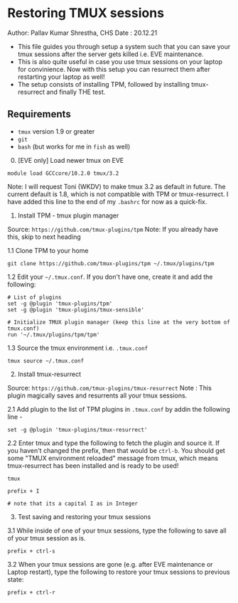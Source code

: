 # Restoring TMUX sessions

Author: Pallav Kumar Shrestha, CHS
Date  : 20.12.21

- This file guides you through setup a system such that you can save your tmux sessions after the server gets killed i.e. EVE maintenance. 
- This is also quite useful in case you use tmux sessions on your laptop for convinience. Now with this setup you can resurrect them after restarting your laptop as well!
- The setup consists of installing TPM, followed by installing tmux-resurrect and finally THE test.


## Requirements

- `tmux` version 1.9 or greater
- `git`
- `bash` (but works for me in `fish` as well)


0. [EVE only] Load newer tmux on EVE

```
module load GCCcore/10.2.0 tmux/3.2
```

Note: I will request Toni (WKDV) to make tmux 3.2 as default in future. The current default is 1.8, which is not compatible with TPM or tmux-resurrect. I have added this line to the end of my `.bashrc` for now as a quick-fix.



1. Install TPM - tmux plugin manager

Source: `https://github.com/tmux-plugins/tpm`
Note: If you already have this, skip to next heading

1.1 Clone TPM to your home

```
git clone https://github.com/tmux-plugins/tpm ~/.tmux/plugins/tpm
```

1.2 Edit your `~/.tmux.conf`. If you don't have one, create it and add the following:

```
# List of plugins
set -g @plugin 'tmux-plugins/tpm'
set -g @plugin 'tmux-plugins/tmux-sensible'

# Initialize TMUX plugin manager (keep this line at the very bottom of tmux.conf)
run '~/.tmux/plugins/tpm/tpm'
``` 

1.3 Source the tmux environment i.e. `.tmux.conf`

```
tmux source ~/.tmux.conf
```


2. Install tmux-resurrect

Source: `https://github.com/tmux-plugins/tmux-resurrect`
Note  : This plugin magically saves and resurrents all your tmux sessions.


2.1 Add plugin to the list of TPM plugins in `.tmux.conf` by addin the following line -

```
set -g @plugin 'tmux-plugins/tmux-resurrect'
```

2.2 Enter tmux and type the following to fetch the plugin and source it. If you haven't changed the prefix, then that would be `ctrl-b`. You should get some "TMUX environment reloaded" message from tmux, which means tmux-resurrect has been installed and is ready to be used!

```
tmux

prefix + I

# note that its a capital I as in Integer
```


3. Test saving and restoring your tmux sessions
 
3.1 While inside of one of your tmux sessions, type the following to save all of your tmux session as is.

```
prefix + ctrl-s
```

3.2 When your tmux sessions are gone (e.g. after EVE maintenance or Laptop restart), type the following to restore your tmux sessions to previous state:

```
prefix + ctrl-r
```




